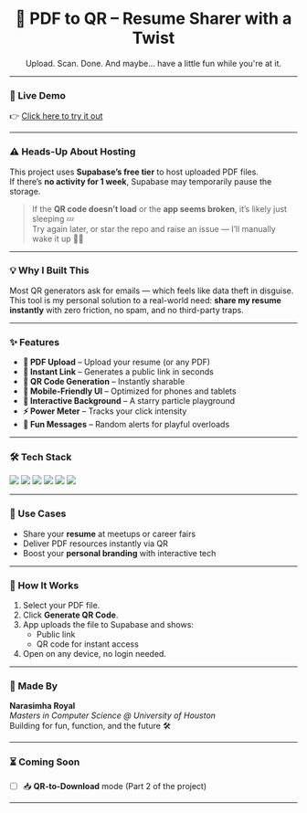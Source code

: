 <h1 align="center">📄 PDF to QR – Resume Sharer with a Twist</h1>

<p align="center">Upload. Scan. Done. And maybe… have a little fun while you're at it.</p>

---

### 🚀 Live Demo

👉 [Click here to try it out](https://pdf-to-qr.netlify.app/)

---

### ⚠️ Heads-Up About Hosting

This project uses **Supabase’s free tier** to host uploaded PDF files.  
If there’s **no activity for 1 week**, Supabase may temporarily pause the storage.

> If the **QR code doesn’t load** or the **app seems broken**, it’s likely just sleeping 💤  
> Try again later, or star the repo and raise an issue — I’ll manually wake it up 👨‍💻

---

### 💡 Why I Built This

Most QR generators ask for emails — which feels like data theft in disguise.  
This tool is my personal solution to a real-world need: **share my resume instantly** with zero friction, no spam, and no third-party traps.

---

### ✨ Features

- **📄 PDF Upload** – Upload your resume (or any PDF)
- **🔗 Instant Link** – Generates a public link in seconds
- **🔲 QR Code Generation** – Instantly sharable
- **📱 Mobile-Friendly UI** – Optimized for phones and tablets
- **🌌 Interactive Background** – A starry particle playground
- **⚡ Power Meter** – Tracks your click intensity
- **💬 Fun Messages** – Random alerts for playful overloads

---

### 🛠 Tech Stack

<div align="left">
  <img src="https://img.shields.io/badge/HTML-FF5722?style=for-the-badge&logo=html5&logoColor=white" />
  <img src="https://img.shields.io/badge/TailwindCSS-06B6D4?style=for-the-badge&logo=tailwindcss&logoColor=white" />
  <img src="https://img.shields.io/badge/JavaScript-F7DF1E?style=for-the-badge&logo=javascript&logoColor=black" />
  <img src="https://img.shields.io/badge/Supabase-3ECF8E?style=for-the-badge&logo=supabase&logoColor=white" />
  <img src="https://img.shields.io/badge/QRCode.js-000000?style=for-the-badge&logo=github&logoColor=white" />
  <img src="https://img.shields.io/badge/tsParticles-007ACC?style=for-the-badge&logo=typescript&logoColor=white" />
</div>

---

### 📎 Use Cases

- Share your **resume** at meetups or career fairs
- Deliver PDF resources instantly via QR
- Boost your **personal branding** with interactive tech

---

### 🧪 How It Works

1. Select your PDF file.
2. Click **Generate QR Code**.
3. App uploads the file to Supabase and shows:
   - Public link
   - QR code for instant access
4. Open on any device, no login needed.

---

### 🙋 Made By

**Narasimha Royal**  
_Masters in Computer Science @ University of Houston_  
Building for fun, function, and the future 🛠

---

### ⏳ Coming Soon

- [ ] 📥 **QR-to-Download** mode (Part 2 of the project)

---
